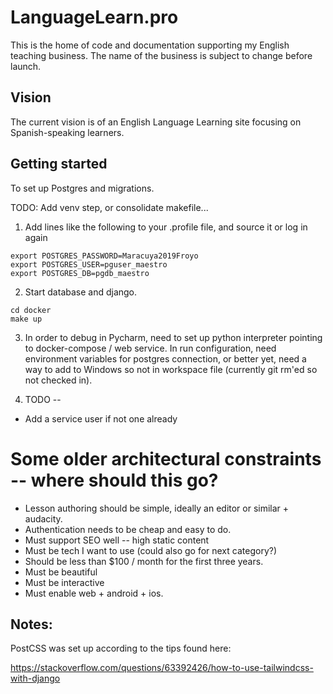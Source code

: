 # LanguageLearn.pro

This is the home of code and documentation supporting my English teaching business.  The name of the business is subject to change before launch.

## Vision

The current vision is of an English Language Learning site focusing on Spanish-speaking learners.  

## Getting started

To set up Postgres and migrations.

TODO:  Add venv step, or consolidate makefile...

1. Add lines like the following to your .profile file, and source it or log in again

```
export POSTGRES_PASSWORD=Maracuya2019Froyo
export POSTGRES_USER=pguser_maestro
export POSTGRES_DB=pgdb_maestro
```

2. Start database and django.
```
cd docker
make up
```

3. In order to debug in Pycharm, need to set up python interpreter pointing to docker-compose / web service.
In run configuration, need environment variables for postgres connection, or better yet, need a way to add to Windows so not in workspace file (currently git rm'ed so not checked in).

4. TODO --

* Add a service user if not one already



# Some older architectural constraints -- where should this go? 

* Lesson authoring should be simple, ideally an editor or similar + audacity.
* Authentication needs to be cheap and easy to do.
* Must support SEO well -- high static content
* Must be tech I want to use (could also go for next category?)
* Should be less than $100 / month for the first three years.
* Must be beautiful
* Must be interactive
* Must enable web + android + ios.


## Notes:

PostCSS was set up according to the tips found here:

https://stackoverflow.com/questions/63392426/how-to-use-tailwindcss-with-django